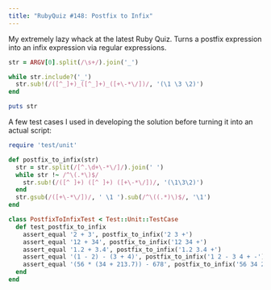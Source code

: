 ```yaml
---
title: "RubyQuiz #148: Postfix to Infix"
---
```


My extremely lazy whack at the latest Ruby Quiz. Turns a postfix expression into an infix expression via regular expressions.

```ruby
str = ARGV[0].split(/\s+/).join('_')

while str.include?('_')
  str.sub!(/([^_]+)_([^_]+)_([+\-*\/])/, '(\1 \3 \2)')
end

puts str
```

A few test cases I used in developing the solution before turning it into an actual script:

```ruby
require 'test/unit'

def postfix_to_infix(str)
  str = str.split(/[^.\d+\-*\/]/).join(' ')
  while str !~ /^\(.*\)$/
    str.sub!(/([^ ]+) ([^ ]+) ([+\-*\/])/, '(\1\3\2)')
  end
  str.gsub(/([+\-*\/])/, ' \1 ').sub(/^\((.*)\)$/, '\1')
end

class PostfixToInfixTest < Test::Unit::TestCase
  def test_postfix_to_infix
    assert_equal '2 + 3', postfix_to_infix('2 3 +')
    assert_equal '12 + 34', postfix_to_infix('12 34 +')
    assert_equal '1.2 + 3.4', postfix_to_infix('1.2 3.4 +')
    assert_equal '(1 - 2) - (3 + 4)', postfix_to_infix('1 2 - 3 4 + -')
    assert_equal '(56 * (34 + 213.7)) - 678', postfix_to_infix('56 34 213.7 + * 678 -')
  end
end
```

